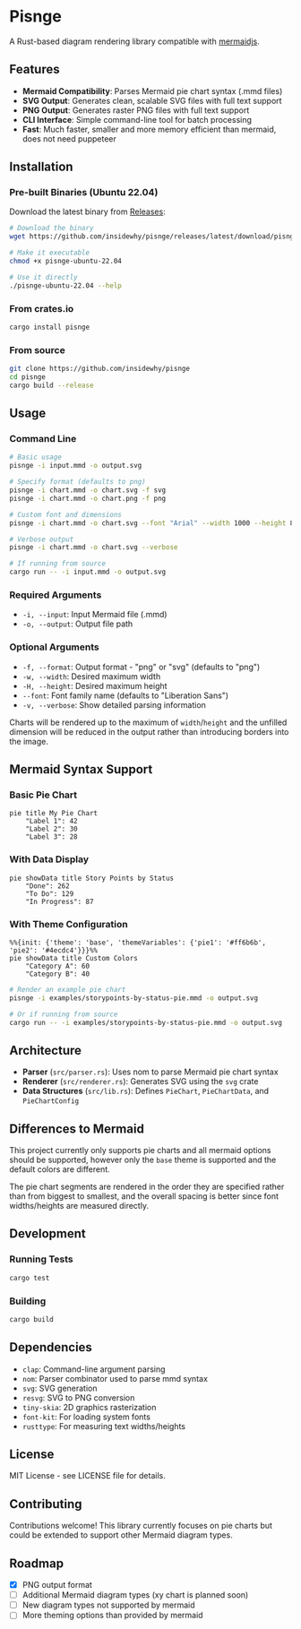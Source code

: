 # Pisnge

A Rust-based diagram rendering library compatible with [mermaidjs](https://mermaid.js.org).

## Features

- **Mermaid Compatibility**: Parses Mermaid pie chart syntax (.mmd files)
- **SVG Output**: Generates clean, scalable SVG files with full text support
- **PNG Output**: Generates raster PNG files with full text support
- **CLI Interface**: Simple command-line tool for batch processing
- **Fast**: Much faster, smaller and more memory efficient than mermaid, does not need puppeteer

## Installation

### Pre-built Binaries (Ubuntu 22.04)

Download the latest binary from [Releases](../../releases):

```bash
# Download the binary
wget https://github.com/insidewhy/pisnge/releases/latest/download/pisnge-ubuntu-22.04

# Make it executable  
chmod +x pisnge-ubuntu-22.04

# Use it directly
./pisnge-ubuntu-22.04 --help
```

### From crates.io

```bash
cargo install pisnge
```

### From source

```bash
git clone https://github.com/insidewhy/pisnge
cd pisnge
cargo build --release
```

## Usage

### Command Line

```bash
# Basic usage
pisnge -i input.mmd -o output.svg

# Specify format (defaults to png)
pisnge -i chart.mmd -o chart.svg -f svg
pisnge -i chart.mmd -o chart.png -f png

# Custom font and dimensions
pisnge -i chart.mmd -o chart.svg --font "Arial" --width 1000 --height 800

# Verbose output
pisnge -i chart.mmd -o chart.svg --verbose

# If running from source
cargo run -- -i input.mmd -o output.svg
```

### Required Arguments

- `-i, --input`: Input Mermaid file (.mmd)
- `-o, --output`: Output file path

### Optional Arguments

- `-f, --format`: Output format - "png" or "svg" (defaults to "png")
- `-w, --width`: Desired maximum width
- `-H, --height`: Desired maximum height
- `--font`: Font family name (defaults to "Liberation Sans")
- `-v, --verbose`: Show detailed parsing information

Charts will be rendered up to the maximum of `width`/`height` and the unfilled dimension will be reduced in the output rather than introducing borders into the image.

## Mermaid Syntax Support

### Basic Pie Chart

```
pie title My Pie Chart
    "Label 1": 42
    "Label 2": 30
    "Label 3": 28
```

### With Data Display

```
pie showData title Story Points by Status
    "Done": 262
    "To Do": 129
    "In Progress": 87
```

### With Theme Configuration

```
%%{init: {'theme': 'base', 'themeVariables': {'pie1': '#ff6b6b', 'pie2': '#4ecdc4'}}}%%
pie showData title Custom Colors
    "Category A": 60
    "Category B": 40
```

```bash
# Render an example pie chart
pisnge -i examples/storypoints-by-status-pie.mmd -o output.svg

# Or if running from source
cargo run -- -i examples/storypoints-by-status-pie.mmd -o output.svg
```

## Architecture

- **Parser** (`src/parser.rs`): Uses nom to parse Mermaid pie chart syntax
- **Renderer** (`src/renderer.rs`): Generates SVG using the `svg` crate
- **Data Structures** (`src/lib.rs`): Defines `PieChart`, `PieChartData`, and `PieChartConfig`

## Differences to Mermaid

This project currently only supports pie charts and all mermaid options should be supported, however only the `base` theme is supported and the default colors are different.

The pie chart segments are rendered in the order they are specified rather than from biggest to smallest, and the overall spacing is better since font widths/heights are measured directly.

## Development

### Running Tests

```bash
cargo test
```

### Building

```bash
cargo build
```

## Dependencies

- `clap`: Command-line argument parsing
- `nom`: Parser combinator used to parse mmd syntax
- `svg`: SVG generation
- `resvg`: SVG to PNG conversion
- `tiny-skia`: 2D graphics rasterization
- `font-kit`: For loading system fonts
- `rusttype`: For measuring text widths/heights

## License

MIT License - see LICENSE file for details.

## Contributing

Contributions welcome! This library currently focuses on pie charts but could be extended to support other Mermaid diagram types.

## Roadmap

- [x] PNG output format
- [ ] Additional Mermaid diagram types (xy chart is planned soon)
- [ ] New diagram types not supported by mermaid
- [ ] More theming options than provided by mermaid
